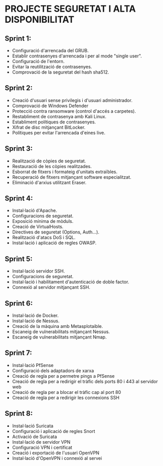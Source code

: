 # PROJECTE SEGURETAT I ALTA DISPONIBILITAT

## Sprint 1:

 - Configuració d'arrencada del GRUB.
 - Establir contrasenyes d'arrencada  i per al mode "single user".
 - Configuració de l'entorn.
 - Evitar la reutilització de contrasenyes.
 - Comprovació de la seguretat del hash sha512.

## Sprint 2:

  - Creació d'usuari sense privilegis i d'usuari administrador.
  - Comprovació de Windows Defender 
  - Protecció contra ransomware (control d'accés a carpetes).
  - Restabliment de contrasenya amb Kali Linux.
  - Establiment polítiques de contrasenyes.
  - Xifrat de disc mitjançant BitLocker.
  - Polítiques per evitar l'arrencada d'eines live.
  
  
## Sprint 3:

- Realització de còpies de seguretat.
- Restauració de les còpies realitzades.
- Esborrat de fitxers i formateig d'unitats extraïbles.
- Recuperació de fitxers mitjançant software especialitzat.
- Eliminació d'arxius utilitzant Eraser.   
 
## Sprint 4:

- Instal·lació d'Apache.
- Configuracions de seguretat.
- Exposició mínima de mòduls.
- Creació de VirtualHosts.
- Directives de seguretat (Options, Auth...).
- Realització d'atacs DoS i SQL.
- Instal·lació i aplicació de regles OWASP.

## Sprint 5:

- Instal·lació servidor SSH.
- Configuracions de seguretat.
- Instal·lació i habilitament d'autenticació de doble factor.
- Connexió al servidor mitjançant SSH.

## Sprint 6:

- Instal·lació de Docker.
- Instal·lació de Nessus.
- Creació de la màquina amb Metasplotaible.
- Escaneig de vulnerabilitats mitjançant Nessus.
- Escaneig de vulnerabilitats mitjançant Nmap.

## Sprint 7:

- Instal·lació PfSense
- Configuració dels adaptadors de xarxa
- Creació de regla per a permetre pings a PfSense
- Creació de regla per a redirigir el tràfic dels ports 80 i 443 al servidor web
- Creació de regla per a blocar el tràfic cap al port 80
- Creació de regla per a redirigir les connexions SSH

## Sprint 8:

- Instal·lació Suricata
- Configuració i aplicació de regles Snort
- Activació de Suricata
- Instal·lació de servidor VPN
- Configuració VPN i certificat
- Creació i exportació de l'usuari OpenVPN
- Instal·lació d'OpenVPN i connexió al servei
